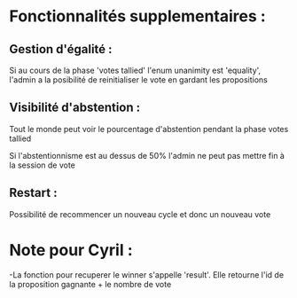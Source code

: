# Fonctionnalités supplementaires : 

## Gestion d'égalité : 

Si au cours de la phase 'votes tallied' l'enum unanimity est 'equality', l'admin a la posibilité de reinitialiser le vote en gardant les propositions

## Visibilité d'abstention : 

Tout le monde peut voir le pourcentage d'abstention pendant la phase votes tallied

Si l'abstentionnisme est au dessus de 50% l'admin ne peut pas mettre fin à la session de vote

## Restart : 

Possibilité de recommencer un nouveau cycle et donc un nouveau vote

# Note pour Cyril : 

-La fonction pour recuperer le winner s'appelle 'result'. Elle retourne l'id de la proposition gagnante + le nombre de vote

